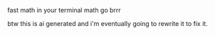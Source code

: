 fast math in your terminal
math go brrr

btw this is ai generated and i'm eventually going to rewrite it to fix it.
